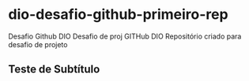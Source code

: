 # dio-desafio-github-primeiro-rep
Desafio Github DIO
Desafio de proj GITHub DIO
Repositório criado para desafio de projeto
## Teste de Subtítulo
